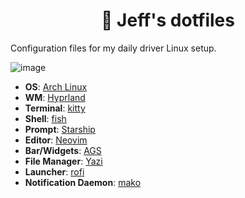 <h1 align="center">
  <b>🪷 Jeff's dotfiles</b>
</h1>

Configuration files for my daily driver Linux setup.

![image](https://github.com/user-attachments/assets/5320d757-c796-4b03-bf39-087beab32a7e)

- **OS**: [Arch Linux](https://archlinux.org/)
- **WM**: [Hyprland](https://github.com/hyprwm/Hyprland)
- **Terminal**: [kitty](https://github.com/kovidgoyal/kitty)
- **Shell**: [fish](https://github.com/fish-shell/fish-shell)
- **Prompt**: [Starship](https://github.com/starship/starship)
- **Editor**: [Neovim](https://github.com/neovim/neovim)
- **Bar/Widgets**: [AGS](https://github.com/Aylur/ags) 
- **File Manager**: [Yazi](https://github.com/sxyazi/yazi)
- **Launcher**: [rofi](https://github.com/lbonn/rofi)
- **Notification Daemon**: [mako](https://github.com/emersion/mako)


